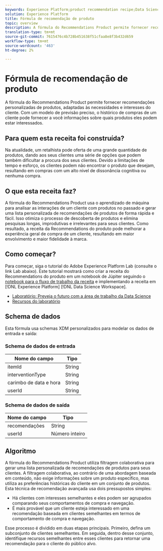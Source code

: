 ```yaml
---
keywords: Experience Platform;product recommendation recipe;Data Science Workspace;popular topics;recipes;pre build recipe
solution: Experience Platform
title: Fórmula de recomendação de produto
topic: overview
description: A fórmula do Recommendations Product permite fornecer recomendações personalizadas de produtos, adaptadas às necessidades e interesses do cliente. Com um modelo de previsão preciso, o histórico de compras de um cliente pode fornecer a você informações sobre quais produtos eles podem estar interessados.
translation-type: tm+mt
source-git-commit: 7615476c4b728b451638f51cfaa8e8f3b432d659
workflow-type: tm+mt
source-wordcount: '463'
ht-degree: 2%

---
```



# Fórmula de recomendação de produto

A fórmula do Recommendations Product permite fornecer recomendações personalizadas de produtos, adaptadas às necessidades e interesses do cliente. Com um modelo de previsão preciso, o histórico de compras de um cliente pode fornecer a você informações sobre quais produtos eles podem estar interessados.

## Para quem esta receita foi construída?

Na atualidade, um retalhista pode oferta de uma grande quantidade de produtos, dando aos seus clientes uma série de opções que podem também dificultar a procura dos seus clientes. Devido a limitações de tempo e esforço, os clientes podem não encontrar o produto que desejam, resultando em compras com um alto nível de dissonância cognitiva ou nenhuma compra.

## O que esta receita faz?

A fórmula do Recommendations Product usa o aprendizado de máquina para analisar as interações de um cliente com produtos no passado e gerar uma lista personalizada de recomendações de produtos de forma rápida e fácil. Isso otimiza o processo de descoberta de produtos e elimina pesquisas longas, improdutivas e irrelevantes para seus clientes. Como resultado, a receita da Recommendations do produto pode melhorar a experiência geral de compra de um cliente, resultando em maior envolvimento e maior fidelidade à marca.

## Como começar?

Para começar, siga o tutorial do Adobe Experience Platform Lab (consulte o link Lab abaixo). Este tutorial mostrará como criar a receita do Recommendations do produto em um notebook de Júpiter seguindo o [notebook para o fluxo de trabalho da receita](../jupyterlab/create-a-recipe.md) e implementando a receita em [!DNL Experience Platform] [!DNL Data Science Workspace].

* [Laboratório: Preveja o futuro com a área de trabalho da Data Science](https://expleague.azureedge.net/labs/L777/index.html)
* [Recursos do laboratório](https://github.com/adobe/experience-platform-dsw-reference/tree/master/Summit/2019/resources)

## Schema de dados

Esta fórmula usa schemas [](../../xdm/schema/field-dictionary.md) XDM personalizados para modelar os dados de entrada e saída:

### Schema de dados de entrada

| Nome do campo | Tipo |
--- | ---
| itemId | String |
| interventionType | String |
| carimbo de data e hora | String |
| userId | String |

### Schema de dados de saída

| Nome do campo | Tipo |
--- | ---
| recomendações | String |
| userId | Número inteiro |

## Algoritmo

A fórmula do Recommendations Product utiliza filtragem colaborativa para gerar uma lista personalizada de recomendações de produtos para seus clientes. A filtragem colaborativa, ao contrário de uma abordagem baseada em conteúdo, não exige informações sobre um produto específico, mas utiliza as preferências históricas do cliente em um conjunto de produtos. Esta técnica de recomendação avançada usa dois pressupostos simples:
* Há clientes com interesses semelhantes e eles podem ser agrupados comparando seus comportamentos de compra e navegação.
* É mais provável que um cliente esteja interessado em uma recomendação baseada em clientes semelhantes em termos de comportamento de compra e navegação.

Esse processo é dividido em duas etapas principais. Primeiro, defina um subconjunto de clientes semelhantes. Em seguida, dentro desse conjunto, identifique recursos semelhantes entre esses clientes para retornar uma recomendação para o cliente do público alvo.